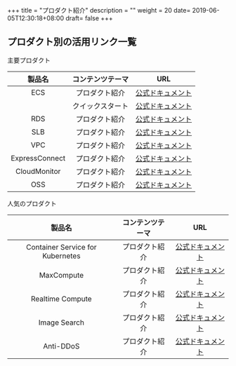 +++
title = "プロダクト紹介"
description = ""
weight = 20
date= 2019-06-05T12:30:18+08:00
draft= false
+++
## プロダクト別の活用リンク一覧

主要プロダクト  

|製品名|コンテンツテーマ|URL|
|:------:|:-----:|:------:|
|ECS|プロダクト紹介|[公式ドキュメント](https://jp.alibabacloud.com/help/doc-detail/25367.htm)|
| |クイックスタート|[公式ドキュメント](https://jp.alibabacloud.com/help/doc-detail/25422.htm)|
|RDS|プロダクト紹介|[公式ドキュメント](https://jp.alibabacloud.com/help/product/26090.htm)|
|SLB|プロダクト紹介|[公式ドキュメント](https://jp.alibabacloud.com/help/product/27537.htm)|
|VPC|プロダクト紹介|[公式ドキュメント](https://jp.alibabacloud.com/help/product/27706.htm)|
|ExpressConnect|プロダクト紹介|[公式ドキュメント](https://jp.alibabacloud.com/help/product/27782.htm)|
|CloudMonitor|プロダクト紹介|[公式ドキュメント](https://jp.alibabacloud.com/help/product/28572.htm)|
|OSS|プロダクト紹介|[公式ドキュメント](https://jp.alibabacloud.com/help/product/31815.htm)|

人気のプロダクト  

|製品名|コンテンツテーマ|URL|
|:------:|:-----:|:------:|
|Container Service for Kubernetes|プロダクト紹介|[公式ドキュメント](https://jp.alibabacloud.com/help/product/25365.htm)|
|MaxCompute|プロダクト紹介|[公式ドキュメント](https://jp.alibabacloud.com/help/product/25365.htm)|
|Realtime Compute|プロダクト紹介|[公式ドキュメント](https://jp.alibabacloud.com/help/product/45029.htm)|
|Image Search|プロダクト紹介|[公式ドキュメント](https://jp.alibabacloud.com/help/product/66413.htm)|
|Anti-DDoS|プロダクト紹介|[公式ドキュメント](https://jp.alibabacloud.com/help/product/28396.htm)|
